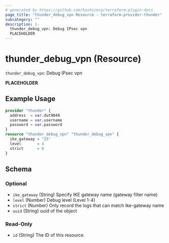 ```yaml
---
# generated by https://github.com/hashicorp/terraform-plugin-docs
page_title: "thunder_debug_vpn Resource - terraform-provider-thunder"
subcategory: ""
description: |-
  thunder_debug_vpn: Debug IPsec vpn
  PLACEHOLDER
---
```


# thunder_debug_vpn (Resource)

`thunder_debug_vpn`: Debug IPsec vpn

__PLACEHOLDER__

## Example Usage

```terraform
provider "thunder" {
  address  = var.dut9049
  username = var.username
  password = var.password
}
resource "thunder_debug_vpn" "thunder_debug_vpn" {
  ike_gateway = "25"
  level       = 4
  strict      = 0
}
```

<!-- schema generated by tfplugindocs -->
## Schema

### Optional

- `ike_gateway` (String) Specify IKE gateway name (gateway filter name)
- `level` (Number) Debug level (Level 1-4)
- `strict` (Number) Only record the logs that can match Ike-gateway name
- `uuid` (String) uuid of the object

### Read-Only

- `id` (String) The ID of this resource.


